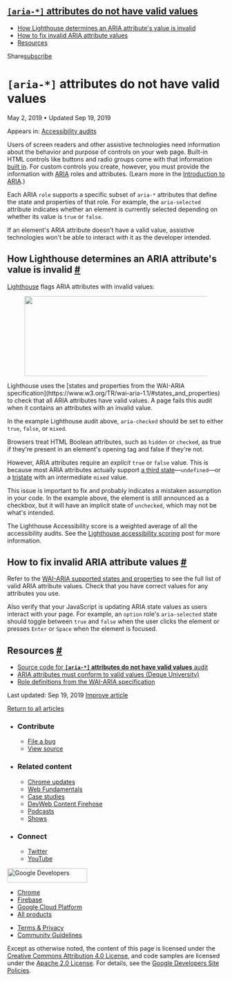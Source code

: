 ## <a href="#lesscodegreateraria-*lesscodegreater-attributes-do-not-have-valid-values" class="w-toc__header--link"><code>[aria-\*]</code> attributes do not have valid values</a>

- [How Lighthouse determines an ARIA attribute's value is invalid](#how-lighthouse-determines-an-aria-attribute's-value-is-invalid)
- [How to fix invalid ARIA attribute values](#how-to-fix-invalid-aria-attribute-values)
- [Resources](#resources)

Share<a href="/newsletter/" class="gc-analytics-event w-actions__fab w-actions__fab--subscribe"><span>subscribe</span></a>

# `[aria-*]` attributes do not have valid values

May 2, 2019 <span class="w-author__separator">•</span> Updated Sep 19, 2019

<span class="w-post-signpost__title">Appears in:</span> <a href="/lighthouse-accessibility" class="w-post-signpost__link">Accessibility audits</a>

Users of screen readers and other assistive technologies need information about the behavior and purpose of controls on your web page. Built-in HTML controls like buttons and radio groups come with that information [built in](/use-semantic-html). For custom controls you create, however, you must provide the information with [ARIA](https://www.w3.org/TR/wai-aria-1.1/#role_definitions) roles and attributes. (Learn more in the [Introduction to ARIA](https://developers.google.com/web/fundamentals/accessibility/semantics-aria/).)

Each ARIA `role` supports a specific subset of `aria-*` attributes that define the state and properties of that role. For example, the `aria-selected` attribute indicates whether an element is currently selected depending on whether its value is `true` or `false`.

If an element's ARIA attribute doesn't have a valid value, assistive technologies won't be able to interact with it as the developer intended.

## How Lighthouse determines an ARIA attribute's value is invalid <a href="#how-lighthouse-determines-an-aria-attribute&#39;s-value-is-invalid" class="w-headline-link">#</a>

[Lighthouse](https://developers.google.com/web/tools/lighthouse) flags ARIA attributes with invalid values:

<figure><img src="https://web-dev.imgix.net/image/tcFciHGuF3MxnTr1y5ue01OGLBn2/d3U3jGziH67BYcWPa1T4.png?auto=format" class="w-screenshot" sizes="(min-width: 800px) 800px, calc(100vw - 48px)" srcset="https://web-dev.imgix.net/image/tcFciHGuF3MxnTr1y5ue01OGLBn2/d3U3jGziH67BYcWPa1T4.png?auto=format&amp;w=200 200w, https://web-dev.imgix.net/image/tcFciHGuF3MxnTr1y5ue01OGLBn2/d3U3jGziH67BYcWPa1T4.png?auto=format&amp;w=228 228w, https://web-dev.imgix.net/image/tcFciHGuF3MxnTr1y5ue01OGLBn2/d3U3jGziH67BYcWPa1T4.png?auto=format&amp;w=260 260w, https://web-dev.imgix.net/image/tcFciHGuF3MxnTr1y5ue01OGLBn2/d3U3jGziH67BYcWPa1T4.png?auto=format&amp;w=296 296w, https://web-dev.imgix.net/image/tcFciHGuF3MxnTr1y5ue01OGLBn2/d3U3jGziH67BYcWPa1T4.png?auto=format&amp;w=338 338w, https://web-dev.imgix.net/image/tcFciHGuF3MxnTr1y5ue01OGLBn2/d3U3jGziH67BYcWPa1T4.png?auto=format&amp;w=385 385w, https://web-dev.imgix.net/image/tcFciHGuF3MxnTr1y5ue01OGLBn2/d3U3jGziH67BYcWPa1T4.png?auto=format&amp;w=439 439w, https://web-dev.imgix.net/image/tcFciHGuF3MxnTr1y5ue01OGLBn2/d3U3jGziH67BYcWPa1T4.png?auto=format&amp;w=500 500w, https://web-dev.imgix.net/image/tcFciHGuF3MxnTr1y5ue01OGLBn2/d3U3jGziH67BYcWPa1T4.png?auto=format&amp;w=571 571w, https://web-dev.imgix.net/image/tcFciHGuF3MxnTr1y5ue01OGLBn2/d3U3jGziH67BYcWPa1T4.png?auto=format&amp;w=650 650w, https://web-dev.imgix.net/image/tcFciHGuF3MxnTr1y5ue01OGLBn2/d3U3jGziH67BYcWPa1T4.png?auto=format&amp;w=741 741w, https://web-dev.imgix.net/image/tcFciHGuF3MxnTr1y5ue01OGLBn2/d3U3jGziH67BYcWPa1T4.png?auto=format&amp;w=845 845w, https://web-dev.imgix.net/image/tcFciHGuF3MxnTr1y5ue01OGLBn2/d3U3jGziH67BYcWPa1T4.png?auto=format&amp;w=964 964w, https://web-dev.imgix.net/image/tcFciHGuF3MxnTr1y5ue01OGLBn2/d3U3jGziH67BYcWPa1T4.png?auto=format&amp;w=1098 1098w, https://web-dev.imgix.net/image/tcFciHGuF3MxnTr1y5ue01OGLBn2/d3U3jGziH67BYcWPa1T4.png?auto=format&amp;w=1252 1252w, https://web-dev.imgix.net/image/tcFciHGuF3MxnTr1y5ue01OGLBn2/d3U3jGziH67BYcWPa1T4.png?auto=format&amp;w=1428 1428w, https://web-dev.imgix.net/image/tcFciHGuF3MxnTr1y5ue01OGLBn2/d3U3jGziH67BYcWPa1T4.png?auto=format&amp;w=1600 1600w" width="800" height="185" /></figure>Lighthouse uses the [states and properties from the WAI-ARIA specification](https://www.w3.org/TR/wai-aria-1.1/#states_and_properties) to check that all ARIA attributes have valid values. A page fails this audit when it contains an attributes with an invalid value.

In the example Lighthouse audit above, `aria-checked` should be set to either `true`, `false`, or `mixed`.

Browsers treat HTML Boolean attributes, such as `hidden` or `checked`, as true if they're present in an element's opening tag and false if they're not.

However, ARIA attributes require an _explicit_ `true` or `false` value. This is because most ARIA attributes actually support [a third state](https://www.w3.org/TR/wai-aria-1.1/#valuetype_true-false-undefined)—`undefined`—or a [tristate](https://www.w3.org/TR/wai-aria-1.1/#valuetype_tristate) with an intermediate `mixed` value.

This issue is important to fix and probably indicates a mistaken assumption in your code. In the example above, the element is still announced as a checkbox, but it will have an implicit state of `unchecked`, which may not be what's intended.

The Lighthouse Accessibility score is a weighted average of all the accessibility audits. See the [Lighthouse accessibility scoring](/accessibility-scoring) post for more information.

## How to fix invalid ARIA attribute values <a href="#how-to-fix-invalid-aria-attribute-values" class="w-headline-link">#</a>

Refer to the [WAI-ARIA supported states and properties](https://www.w3.org/TR/wai-aria-1.1/#states_and_properties) to see the full list of valid ARIA attribute values. Check that you have correct values for any attributes you use.

Also verify that your JavaScript is updating ARIA state values as users interact with your page. For example, an `option` role's `aria-selected` state should toggle between `true` and `false` when the user clicks the element or presses `Enter` or `Space` when the element is focused.

## Resources <a href="#resources" class="w-headline-link">#</a>

- [Source code for **`[aria-*]` attributes do not have valid values** audit](https://github.com/GoogleChrome/lighthouse/blob/master/lighthouse-core/audits/accessibility/aria-valid-attr-value.js)
- [ARIA attributes must conform to valid values (Deque University)](https://dequeuniversity.com/rules/axe/3.3/aria-valid-attr-value)
- [Role definitions from the WAI-ARIA specification](https://www.w3.org/TR/wai-aria-1.1/#role_definitions)

<span class="w-mr--sm">Last updated: Sep 19, 2019 </span>[Improve article](https://github.com/GoogleChrome/web.dev/blob/master/src/site/content/en/lighthouse-accessibility/aria-valid-attr-value/index.md)

<a href="/lighthouse-accessibility" class="gc-analytics-event w-article-navigation__link w-article-navigation__link--back w-article-navigation__link--single">Return to all articles</a>

- ### Contribute

  - <a href="https://github.com/GoogleChrome/web.dev/issues/new?assignees=&amp;labels=bug&amp;template=bug_report.md&amp;title=" class="w-footer__linkbox-link">File a bug</a>
  - <a href="https://github.com/googlechrome/web.dev" class="w-footer__linkbox-link">View source</a>

- ### Related content

  - <a href="https://blog.chromium.org/" class="w-footer__linkbox-link">Chrome updates</a>
  - <a href="https://developers.google.com/web/" class="w-footer__linkbox-link">Web Fundamentals</a>
  - <a href="https://developers.google.com/web/showcase/" class="w-footer__linkbox-link">Case studies</a>
  - <a href="https://devwebfeed.appspot.com/" class="w-footer__linkbox-link">DevWeb Content Firehose</a>
  - <a href="/podcasts/" class="w-footer__linkbox-link">Podcasts</a>
  - <a href="/shows/" class="w-footer__linkbox-link">Shows</a>

- ### Connect

  - <a href="https://www.twitter.com/ChromiumDev" class="w-footer__linkbox-link">Twitter</a>
  - <a href="https://www.youtube.com/user/ChromeDevelopers" class="w-footer__linkbox-link">YouTube</a>

<a href="https://developers.google.com/" class="w-footer__utility-logo-link"><img src="/images/lockup-color.png" alt="Google Developers" class="w-footer__utility-logo" width="185" height="33" /></a>

- <a href="https://developer.chrome.com/" class="w-footer__utility-link">Chrome</a>
- <a href="https://firebase.google.com/" class="w-footer__utility-link">Firebase</a>
- <a href="https://cloud.google.com/" class="w-footer__utility-link">Google Cloud Platform</a>
- <a href="https://developers.google.com/products" class="w-footer__utility-link">All products</a>

<!-- -->

- <a href="https://policies.google.com/" class="w-footer__utility-link">Terms &amp; Privacy</a>
- <a href="/community-guidelines/" class="w-footer__utility-link">Community Guidelines</a>

Except as otherwise noted, the content of this page is licensed under the [Creative Commons Attribution 4.0 License](https://creativecommons.org/licenses/by/4.0/), and code samples are licensed under the [Apache 2.0 License](https://www.apache.org/licenses/LICENSE-2.0). For details, see the [Google Developers Site Policies](https://developers.google.com/terms/site-policies).
